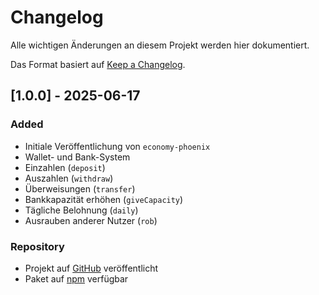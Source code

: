 # Changelog

Alle wichtigen Änderungen an diesem Projekt werden hier dokumentiert.

Das Format basiert auf [Keep a Changelog](https://keepachangelog.com/de/1.0.0/).

## [1.0.0] - 2025-06-17
### Added
- Initiale Veröffentlichung von `economy-phoenix`
- Wallet- und Bank-System
- Einzahlen (`deposit`)
- Auszahlen (`withdraw`)
- Überweisungen (`transfer`)
- Bankkapazität erhöhen (`giveCapacity`)
- Tägliche Belohnung (`daily`)
- Ausrauben anderer Nutzer (`rob`)

### Repository
- Projekt auf [GitHub](https://github.com/Exiqonbotz/economy-phoenix) veröffentlicht
- Paket auf [npm](https://www.npmjs.com/package/economy-phoenix) verfügbar
